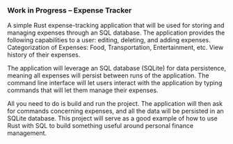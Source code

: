 ### Work in Progress – Expense Tracker

A simple Rust expense-tracking application that will be used for storing and managing expenses through an SQL database. The application provides the following capabilities to a user: editing, deleting, and adding expenses.
Categorization of Expenses: Food, Transportation, Entertainment, etc.
View history of their expenses.

The application will leverage an SQL database (SQLite) for data persistence, meaning all expenses will persist between runs of the application. The command line interface will let users interact with the application by typing commands that will let them manage their expenses.

All you need to do is build and run the project. The application will then ask for commands concerning expenses, and all the data will be persisted in an SQLite database. This project will serve as a good example of how to use Rust with SQL to build something useful around personal finance management.